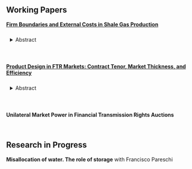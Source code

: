 <!-- ---
title: Research in progress
--- -->


&nbsp;

## Working Papers

[__Firm Boundaries and External Costs in Shale Gas Production__](papers/wastewater.pdf)


<details>
<summary style="padding: 10px; border-radius: 5px; cursor: pointer;">Abstract</summary>

> Wastewater reuse in the shale gas industry reduces firms' private costs and mitigates many of the local environmental harms associated with fracking. Most reuse occurs within the firm boundary, but rival operators often exchange (or “share”) wastewater prior to reuse. This paper considers how shale gas producers in Pennsylvania choose between internal reuse and sharing, and whether additional sharing would be environmentally beneficial. To quantify the costs of sharing, I build a novel empirical model of firms' wastewater management decisions. Estimating the model, I find that transaction costs associated with sharing are large — increasing total water-related costs by roughly 10% — but heterogeneous. Variation in the estimates reveals several channels for potential policy interventions to facilitate further sharing. However, counterfactual exercises suggest that such interventions may have limited environmental benefits.


</details>


&nbsp;

[__Product Design in FTR Markets: Contract Tenor, Market Thickness, and Efficiency__](papers/ftr.pdf)

<details>
<summary style="padding: 10px; border-radius: 5px; cursor: pointer;">Abstract</summary>

> Financial transmission rights (FTRs) are contracts issued by operators of deregulated energy markets for the purpose of creating firm transmission rights and allocating congestion revenues to market participants. This paper explores how the granularity of FTR contracts affects allocative efficiency, given the incentives of financial participants. With shorter contracts, it is feasible for generators and electricity customers (“load”) to obtain better hedging portfolios for anticipated congestion. However, if narrow contracts reduce financial participation, inframarginal financial participants can demand greater risk premia, leading to welfare losses for load firms (who are residual claimants on auction revenues). To quantify this tradeoff I build and estimate an empirical model of financial participation in the Midcontinent ISO (MISO) FTR auction. The model estimates imply that switching from three-month to annual contracts could potentially benefit load firms in MISO by inducing greater competition among financial participants.

</details>

&nbsp;

__Unilateral Market Power in Financial Transmission Rights Auctions__

&nbsp;

## Research in Progress

__Misallocation of water. The role of storage__ with Francisco Pareschi